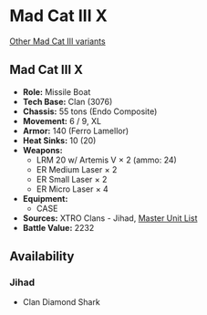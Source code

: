 # Mad Cat III X

[Other Mad Cat III variants](../mad_cat_iii.md)

## Mad Cat III X
- **Role:** Missile Boat
- **Tech Base:** Clan (3076)
- **Chassis:** 55 tons (Endo Composite)
- **Movement:** 6 / 9, XL
- **Armor:** 140 (Ferro Lamellor)
- **Heat Sinks:** 10 (20)
- **Weapons:**
  - LRM 20 w/ Artemis V × 2 (ammo: 24)
  - ER Medium Laser × 2
  - ER Small Laser × 2
  - ER Micro Laser × 4
- **Equipment:**
  - CASE
- **Sources:** XTRO Clans - Jihad, [Master Unit List](http://masterunitlist.info/Unit/Details/4563/mad-cat-iii-x)
- **Battle Value:** 2232

## Availability

### Jihad
- Clan Diamond Shark


